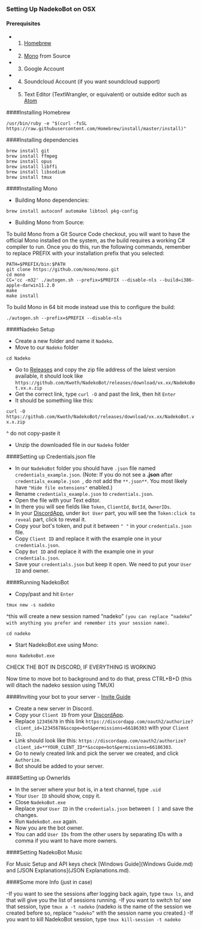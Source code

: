 ### Setting Up NadekoBot on OSX
#### Prerequisites 
- 1) [Homebrew][Homebrew]
- 2) [Mono][Mono] from Source
- 3) Google Account
- 4) Soundcloud Account (if you want soundcloud support)
- 5) Text Editor (TextWrangler, or equivalent) or outside editor such as [Atom][Atom]

####Installing Homebrew

`/usr/bin/ruby -e "$(curl -fsSL https://raw.githubusercontent.com/Homebrew/install/master/install)"`

####Installing dependencies
```
brew install git
brew install ffmpeg
brew install opus
brew install libffi
brew install libsodium
brew install tmux
```

####Installing Mono
- Building Mono dependencies:

`brew install autoconf automake libtool pkg-config`

- Building Mono from Source:
 
To build Mono from a Git Source Code checkout, you will want to have the official Mono installed on the system, as the build requires a working C# compiler to run. Once you do this, run the following commands, remember to replace PREFIX with your installation prefix that you selected:

```
PATH=$PREFIX/bin:$PATH
git clone https://github.com/mono/mono.git
cd mono
CC='cc -m32' ./autogen.sh --prefix=$PREFIX --disable-nls --build=i386-apple-darwin11.2.0
make
make install
```
To build Mono in 64 bit mode instead use this to configure the build:

`./autogen.sh --prefix=$PREFIX --disable-nls`

####Nadeko Setup
- Create a new folder and name it `Nadeko`.
- Move to our `Nadeko` folder
 
`cd Nadeko`
- Go to [Releases][Releases] and copy the zip file address of the lalest version available, it should look like `https://github.com/Kwoth/NadekoBot/releases/download/vx.xx/NadekoBot.vx.x.zip`
- Get the correct link, type `curl -O` and past the link, then hit `Enter`
- It should be something like this:
 
`curl -O https://github.com/Kwoth/NadekoBot/releases/download/vx.xx/NadekoBot.vx.x.zip`

^ do not copy-paste it

- Unzip the downloaded file in our `Nadeko` folder
 
####Setting up Credentials.json file
- In our `NadekoBot` folder you should have `.json` file named `credentials_example.json`. (Note: If you do not see a **.json** after `credentials_example.json `, do not add the `**.json**`. You most likely have `"Hide file extensions"` enabled.)
- Rename `credentials_example.json` to `credentials.json`.
- Open the file with your Text editor.
- In there you will see fields like `Token`, `ClientId`, `BotId`, `OwnerIDs`.
- In your [DiscordApp][DiscordApp], under `Bot User` part, you will see the `Token:click to reveal` part, click to reveal it.
- Copy your bot's token, and put it between `" "` in your `credentials.json` file.
- Copy `Client ID` and replace it with the example one in your `credentials.json`.
- Copy `Bot ID` and replace it with the example one in your `credentials.json`.
- Save your `credentials.json` but keep it open. We need to put your `User ID` and owner.
 
####Running NadekoBot
- Copy/past and hit `Enter`
 
`tmux new -s nadeko`

^this will create a new session named “nadeko” `(you can replace “nadeko” with anything you prefer and remember its your
session name)`.

`cd nadeko`

- Start NadekoBot.exe using Mono:
 
`mono NadekoBot.exe`

CHECK THE BOT IN DISCORD, IF EVERYTHING IS WORKING

Now time to move bot to background and to do that, press CTRL+B+D (this will ditach the nadeko session using TMUX)

####Inviting your bot to your server - [Invite Guide][Invite Guide]
- Create a new server in Discord.
- Copy your `Client ID` from your [DiscordApp][DiscordApp].
- Replace `12345678` in this link `https://discordapp.com/oauth2/authorize?client_id=12345678&scope=bot&permissions=66186303` with your `Client ID`.
- Link should look like this: `https://discordapp.com/oauth2/authorize?client_id=**YOUR_CLENT_ID**&scope=bot&permissions=66186303`.
- Go to newly created link and pick the server we created, and click `Authorize`.
- Bot should be added to your server.
 
####Setting up OwnerIds
- In the server where your bot is, in a text channel, type `.uid`
- Your `User ID` should show, copy it.
- Close `NadekoBot.exe`
- Replace your `User ID` in the `credentials.json` between `[ ]` and save the changes.
- Run `NadekoBot.exe` again.
- Now you are the bot owner.
- You can add `User IDs` from the other users by separating IDs with a comma if you want to have more owners.

####Setting NadekoBot Music

For Music Setup and API keys check [Windows Guide](Windows Guide.md) and [JSON Explanations](JSON Explanations.md).

####Some more Info (just in case)

-If you want to see the sessions after logging back again, type `tmux ls`, and that will give you the list of sessions running. 
-If you want to switch to/ see that session, type `tmux a -t nadeko` (nadeko is the name of the session we created before so, replace `“nadeko”` with the session name you created.)
-If you want to kill NadekoBot session, type `tmux kill-session -t nadeko`

[Homebrew]: http://brew.sh/
[Mono]: http://www.mono-project.com/docs/compiling-mono/mac/
[Releases]: //github.com/Kwoth/NadekoUpdater/releases/tag/v1.0
[DiscordApp]: https://discordapp.com/developers/applications/me
[Atom]: https://atom.io/
[Invite Guide]: http://discord.kongslien.net/guide.html
[Google Console]: https://console.developers.google.com
[Soundcloud]: https://soundcloud.com/you/apps/new

